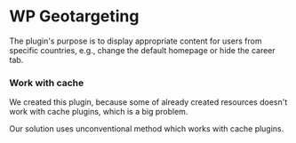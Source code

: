 # WP Geotargeting

The plugin's purpose is to display appropriate content for users from specific countries, e.g., change the default homepage or hide the career tab.

### Work with cache
We created this plugin, because some of already created 
resources doesn't work with cache plugins, which is a big problem.

Our solution uses unconventional method which works with cache plugins.
